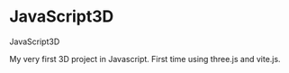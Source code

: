 # JavaScript3D
JavaScript3D


My very first 3D project in Javascript.
First time using three.js and vite.js.
